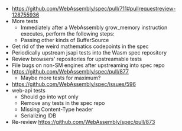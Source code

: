 - https://github.com/WebAssembly/spec/pull/711#pullrequestreview-128755936
- More tests
  * Immediately after a WebAssembly grow_memory instruction executes, perform the following steps:
  * Passing other kinds of BufferSource
- Get rid of the weird mathematics codepoints in the spec
- Periodically upstream jsapi tests into the Wasm spec repository
- Review browsers' repositories for upstreamable tests
- File bugs on non-SM engines after upstreaming into spec repo
- https://github.com/WebAssembly/spec/pull/877
  * Maybe more tests for maximum?
- https://github.com/WebAssembly/spec/issues/596
- web-api tests
  * Should go into wpt only
  * Remove any tests in the spec repo
  * Missing Content-Type header
  * Serializing IDB
- Re-review https://github.com/WebAssembly/spec/pull/873
